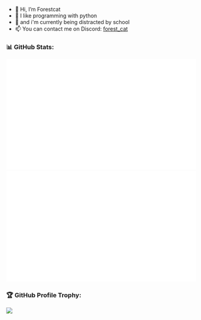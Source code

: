 



<!---
<img src="https://github-readme-stats.vercel.app/api/top-langs/?username=forest-cat&show_icons=true&theme=tokyonight&hide_border=true">
<img src="https://media.tenor.com/x8v1oNUOmg4AAAAd/rickroll-roll.gif">
<img src="https://github-readme-stats.vercel.app/api?username=forest-cat&count_private=true&include_all_commits=true&show_icons=true&theme=tokyonight&hide_border=true">
--->

- 👋 Hi, I’m Forestcat
- 👀 I like programming with python
- 🌱 and i'm currently being distracted by school
- 📫 You can contact me on Discord: [forest_cat](https://discord.com/users/539142329546571806)

### 📊 GitHub Stats:
<!--![Lalas github stats](https://github-readme-stats.vercel.app/api?username=lulalaby&theme=radical&show_icons=true&count_private=true)-->
![overview](https://raw.githubusercontent.com/forest-cat/stats/master/generated/overview.svg#gh-dark-mode-only)
![languages](https://raw.githubusercontent.com/forest-cat/stats/master/generated/languages.svg#gh-dark-mode-only)

### 🏆 GitHub Profile Trophy:
<a href="https://github.com/ryo-ma/github-profile-trophy">
  <img width=800 src="https://github-profile-trophy.vercel.app/?username=forest-cat&column=8&theme=discord&no-frame=true&no-bg=true"/>
</a>

<!---
forest-cat/forest-cat is a ✨ special ✨ repository because its `README.md` (this file) appears on your GitHub profile.
You can click the Preview link to take a look at your changes.
--->
